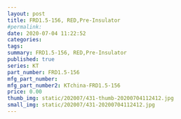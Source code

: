 ```yaml
---
layout: post
title: FRD1.5-156, RED,Pre-Insulator
#permalink: 
date: 2020-07-04 11:22:52
categories: 
tags:  
summary: FRD1.5-156, RED,Pre-Insulator
published: true 
series: KT
part_number: FRD1.5-156
mfg_part_number: 
mfg_part_number2: KTchina-FRD1.5-156
price: 0.00
thumb_img: static/202007/431-thumb-20200704112412.jpg
small_img: static/202007/431-20200704112412.jpg
---
```



